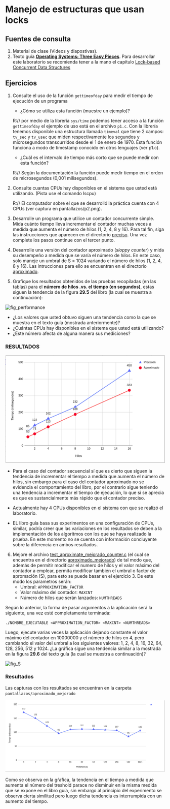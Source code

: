 # Manejo de estructuras que usan locks #

## Fuentes de consulta ##
1. Material de clase (Videos y diapostivas).
2. Texto guía [**Operating Systems: Three Easy Pieces**](http://pages.cs.wisc.edu/~remzi/OSTEP/). Para desarrollar este laboratorio se recomienda tener a la mano el capítulo [Lock-based Concurrent Data Structures](http://pages.cs.wisc.edu/~remzi/OSTEP/threads-locks-usage.pdf)

## Ejercicios ##

1. Consulte el uso de la función ```gettimeofday``` para medir el tiempo de ejecución de un programa
   * ¿Cómo se utiliza esta función (muestre un ejemplo)?

   R:// por medio de la librería ```sys/time``` podemos tener acceso a la función ```gettimeofday``` el ejemplo de uso está en el archivo ```p1.c```. Con la librería tenemos disponible una estructura llamada ```timeval``` que tiene 2 campos: ```tv_sec``` y ```tv_usec``` que miden respectivamente los segundos y microsegundos transcurridos desde el 1 de enero de 1970. Esta función funciona a modo de timestamp conocido en otros lenguajes (ver p1.c).

   * ¿Cuál es el intervalo de tiempo más corto que se puede medir con esta función?

   R:// Según la documentación la función puede medir tiempo en el orden de microsegundos (0,001 milisegundos).

2. Consulte cuantas CPUs hay disponibles en el sistema que usted está utilizando. (Pista use el comando lscpu)

   R:// El computador sobre el que se desarrolló la práctica cuenta con 4 CPUs (ver captura en pantallazos/p2.png).

3. Desarrolle un programa que utilice un contador concurrente simple. Mida cuánto tiempo lleva incrementar el contador muchas veces a medida que aumenta el número de hilos (1, 2, 4, 8 y 16). Para tal fin, siga las instrucciones que aparecen en el directorio [preciso](./preciso). Una vez complete los pasos continue con el tercer punto.

4. Desarrolle una versión del contador aproximado (*sloppy counter*) y mida su desempeño a medida que se varía el número de hilos. En este caso, solo maneje un umbral de S = 1024 variando el número de hilos (1, 2, 4, 8 y 16). Las intrucciones para ello se encuentran en el directorio [aproximado](./aproximado).

5. Grafique los resultados obtenidos de las pruebas recopiladas (en las tablas) para el **número de hilos .vs. el tiempo (en segundos)**, estas siguen la tendencia de la figura **29.5** del libro (la cual se muestra a continuación):

![fig_performance](fig_performance.jpg)

   * ¿Los valores que usted obtuvo siguen una tendencia como la que se muestra en el texto guía (mostrada anteriormente)?
   * ¿Cuántas CPUs hay disponibles en el sistema que usted está utilizando?  
   * ¿Este número afecta de alguna manera sus mediciones?

### RESULTADOS ###

![fig_resultados](graficas.png)

* Para el caso del contador secuencial sí que es cierto que siguen la tendencia de incrementar el tiempo a medida que aumenta el número de hilos, sin embargo para el caso del contador aproximado no se evidencia el comportamiento del libro, por el contrario sigue teniendo una tendencia a incrementar el tiempo de ejecución, lo que si se aprecia es que es sustancialmente más rápido que el contador preciso.

* Actualmente hay 4 CPUs disponibles en el sistema con que se realizó el laboratorio.

* EL libro guía basa sus experimentos en una configuración de CPUs, similar, podría creer que las variaciones en los resultados se deben a la implementación de los algoritmos con los que se haya realizado la prueba. En este momento no se cuenta con información concluyente sobre la diferencia en ambos resultados.

6. Mejore el archivo [test_aproximate_mejorado_counter.c](./aproximado_mejorado/test_aproximate_mejorado_counter.c) (el cual se encuentra en el directorio [aproximado_mejorado](./aproximado_mejorado)) de tal modo que, además de permitir modificar el numero de hilos y el valor máximo del contador a emplear, permita modificar también el umbral o factor de apromación (S), para esto se puede basar en el ejercicio 3. De este modo los parametros serán:
   * Umbral: ```APPROXIMATION_FACTOR```
   * Valor máximo del contador: ```MAXCNT```
   * Número de hilos que serán lanzados: ```NUMTHREADS```
   
Según lo anterior, la forma de pasar argumentos a la aplicación será la siguiente, una vez esté completamente terminada:  

```
./NOMBRE_EJECUTABLE <APPROXIMATION_FACTOR> <MAXCNT> <NUMTHREADS>
```

Luego, ejecute varias veces la aplicación dejando constante el valor máximo del contador en 10000000 y el número de hilos en 4, pero cambiando el valor del umbral a los siguientes valores: 1, 2, 4, 8, 16, 32, 64, 128, 256, 512 y 1024. ¿La gráfica sigue una tendencia similar a la mostrada en la figura **29.6** del texto guía (la cual se muestra a continuación)?

![fig_S](fig_S.jpg)

### Resultados ### 

Las capturas con los resultados se encuentran en la carpeta ```pantallazos/aproximado_mejorado```

![treshold](threshold_.png)

Como se observa en la gŕafica, la tendencia en el tiempo a medida que aumenta el número del treshold parace no disminuir en la misma medida que se expone en el libro guía, sin embargo al principio del experimento se observa cierta similitud pero luego dicha tendencia es interrumpida con un aumento del tiempo.
